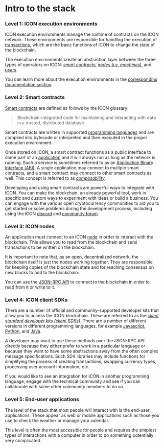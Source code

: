# Intro to the stack

### Level 1: ICON execution environments <a href="#ethereum-virtual-machine" id="ethereum-virtual-machine"></a>

ICON execution environments manage the runtime of contracts on the ICON network. These environments are responsible for handling the execution of [transactions](../concepts/computational-utilities/transactions.md), which are the basic functions of ICON to change the state of the blockchain.

The execution environments create an abstraction layer between the three types of operators on ICON: [_smart contracts_](smart-contracts/), [_nodes (i.e. machines)_](../concepts/network/), and [_users_](broken-reference).

You can learn more about the execution environments in the [corresponding documentation section](icon-execution-environments/).

### Level 2: Smart contracts <a href="#smart-contracts" id="smart-contracts"></a>

[Smart contracts](https://icon.community/glossary/smart-contract/) are defined as follows by the ICON glossary:

> Blockchain-integrated code for maintaining and interacting with data in a trusted, distributed database

Smart contracts are written in supported [programming languages](smart-contracts/smart-contract-languages.md) and are compiled into bytecode or interpreted and then executed in the proper execution environment.

Once stored on ICON, a smart contract functions as a public interface to some part of an [application](../projects/decentralized-applications-dapps.md) and it will always run as long as the network is running. Such a service is sometimes referred to as an [Application Binary Interface (ABI)](https://icon.community/glossary/abi/). A single application may connect to multiple smart contracts, and a smart contract may connect to other smart contracts as well. This concept is referred to as [_composability_](broken-reference).

Developing and using smart contracts are powerful ways to integrate with ICON. You can make the blockchain, an already powerful tool, work in specific and custom ways to experiment with ideas or build a business. You can engage with the various open cryptocurrency communities to aid you to get started or solve problems during the development process, including using the ICON [discord](https://discord.com/invite/7a75Hf3cFm) and [community forum](https://forum.icon.community).

### Level 3: ICON nodes <a href="#ethereum-nodes" id="ethereum-nodes"></a>

An application must connect to an ICON [node](../concepts/network/clients.md) in order to interact with the blockchain. This allows you to read from the blockchain and send transactions to be written on the blockchain.

It is important to note that, as an open, decentralized network, the blockchain itself is just the nodes working together. They are responsible for keeping copies of the blockchain state and for reaching consensus on new blocks to add to the blockchain.

You can use the [JSON-RPC API](client-apis/) to connect to the blockchain in order to read from it or write to it.

### Level 4: ICON client SDKs <a href="#ethereum-client-apis" id="ethereum-client-apis"></a>

There are a number of official and community-supported developer kits that allow you to access the ICON blockchain. These are referred to as the [_client standard developer kits (client SDKs)_](broken-reference). There are a number of different versions in different programming languages, for example [Javascript](client-apis/javascript-sdk/), [Python](client-apis/python-sdk/), and [Java](client-apis/java-sdk.md).

A developer may want to use these methods over the JSON-RPC API directly because they either prefer to work in a particular language or because they want to have some abstractions away from the often complex message specifications. Such SDK libraries may include functions for simplifying the process of creating transactions, swapping currency types, processing user account information, etc.

If you would like to see an integration for ICON in another programming language, engage with the technical community and see if you can collaborate with some other community members to do so.

### Level 5: End-user applications <a href="#end-user-applications" id="end-user-applications"></a>

The level of the stack that most people will interact with is the end-user applications. These appear as web or mobile applications such as those you use to check the weather or manage your calendar.

This level is often the most accessible for people and requires the simplest types of interactions with a computer in order to do something potentially very complicated.
